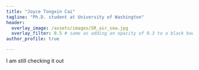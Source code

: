 ```yaml
---
title: "Joyce Tongxin Cai"
tagline: "Ph.D. student at University of Washington"
header:
  overlay_image: /assets/images/SR_air_sea.jpg
  overlay_filter: 0.5 # same as adding an opacity of 0.3 to a black background
author_profile: true

---
```


I am still checking it out

